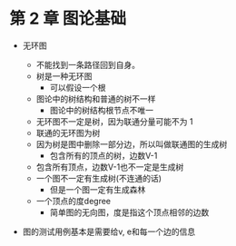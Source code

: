 # 第 2 章 图论基础

- 无环图
  - 不能找到一条路径回到自身。
  - 树是一种无环图
    - 可以假设一个根
  - 图论中的树结构和普通的树不一样
    - 图论中的树结构根节点不唯一
  - 无环图不一定是树，因为联通分量可能不为 1
  - 联通的无环图为树
  - 因为树是图中删除一部分边，所以叫做联通图的生成树
    - 包含所有的顶点的树，边数V-1
  - 包含所有顶点，边数V-1也不一定是生成树
  - 一个图不一定有生成树(不连通的话)
    - 但是一个图一定有生成森林
  - 一个顶点的度degree
    - 简单图的无向图，度是指这个顶点相邻的边数

- 图的测试用例基本是需要给v, e和每一个边的信息



